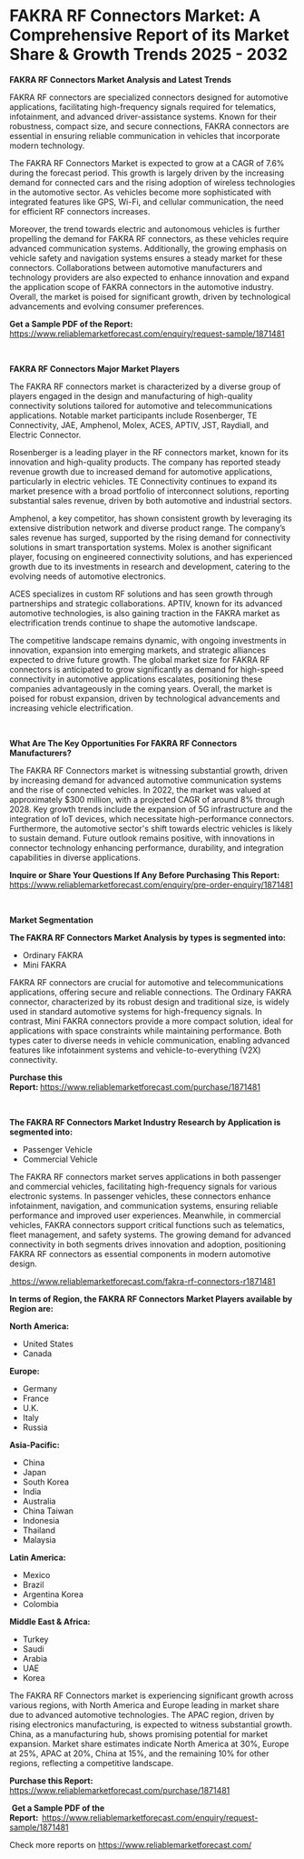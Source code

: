 <p><h1>FAKRA RF Connectors Market: A Comprehensive Report of its Market Share & Growth Trends 2025 - 2032</h1></p><p><strong>FAKRA RF Connectors Market Analysis and Latest Trends</strong></p>
<p><p>FAKRA RF connectors are specialized connectors designed for automotive applications, facilitating high-frequency signals required for telematics, infotainment, and advanced driver-assistance systems. Known for their robustness, compact size, and secure connections, FAKRA connectors are essential in ensuring reliable communication in vehicles that incorporate modern technology.</p><p>The FAKRA RF Connectors Market is expected to grow at a CAGR of 7.6% during the forecast period. This growth is largely driven by the increasing demand for connected cars and the rising adoption of wireless technologies in the automotive sector. As vehicles become more sophisticated with integrated features like GPS, Wi-Fi, and cellular communication, the need for efficient RF connectors increases. </p><p>Moreover, the trend towards electric and autonomous vehicles is further propelling the demand for FAKRA RF connectors, as these vehicles require advanced communication systems. Additionally, the growing emphasis on vehicle safety and navigation systems ensures a steady market for these connectors. Collaborations between automotive manufacturers and technology providers are also expected to enhance innovation and expand the application scope of FAKRA connectors in the automotive industry. Overall, the market is poised for significant growth, driven by technological advancements and evolving consumer preferences.</p></p>
<p><strong>Get a Sample PDF of the Report:&nbsp;</strong> <a href="https://www.reliablemarketforecast.com/enquiry/request-sample/1871481?utm_campaign=2876&utm_medium=2&utm_source=Github&utm_content=ia&utm_term=07042025&utm_id=fakra-rf-connectors">https://www.reliablemarketforecast.com/enquiry/request-sample/1871481</a></p>
<p>&nbsp;</p>
<p><strong>FAKRA RF Connectors Major Market Players</strong></p>
<p><p>The FAKRA RF connectors market is characterized by a diverse group of players engaged in the design and manufacturing of high-quality connectivity solutions tailored for automotive and telecommunications applications. Notable market participants include Rosenberger, TE Connectivity, JAE, Amphenol, Molex, ACES, APTIV, JST, Raydiall, and Electric Connector.</p><p>Rosenberger is a leading player in the RF connectors market, known for its innovation and high-quality products. The company has reported steady revenue growth due to increased demand for automotive applications, particularly in electric vehicles. TE Connectivity continues to expand its market presence with a broad portfolio of interconnect solutions, reporting substantial sales revenue, driven by both automotive and industrial sectors.</p><p>Amphenol, a key competitor, has shown consistent growth by leveraging its extensive distribution network and diverse product range. The company’s sales revenue has surged, supported by the rising demand for connectivity solutions in smart transportation systems. Molex is another significant player, focusing on engineered connectivity solutions, and has experienced growth due to its investments in research and development, catering to the evolving needs of automotive electronics.</p><p>ACES specializes in custom RF solutions and has seen growth through partnerships and strategic collaborations. APTIV, known for its advanced automotive technologies, is also gaining traction in the FAKRA market as electrification trends continue to shape the automotive landscape.</p><p>The competitive landscape remains dynamic, with ongoing investments in innovation, expansion into emerging markets, and strategic alliances expected to drive future growth. The global market size for FAKRA RF connectors is anticipated to grow significantly as demand for high-speed connectivity in automotive applications escalates, positioning these companies advantageously in the coming years. Overall, the market is poised for robust expansion, driven by technological advancements and increasing vehicle electrification.</p></p>
<p>&nbsp;</p>
<p><strong>What Are The Key Opportunities For FAKRA RF Connectors Manufacturers?</strong></p>
<p><p>The FAKRA RF Connectors market is witnessing substantial growth, driven by increasing demand for advanced automotive communication systems and the rise of connected vehicles. In 2022, the market was valued at approximately $300 million, with a projected CAGR of around 8% through 2028. Key growth trends include the expansion of 5G infrastructure and the integration of IoT devices, which necessitate high-performance connectors. Furthermore, the automotive sector's shift towards electric vehicles is likely to sustain demand. Future outlook remains positive, with innovations in connector technology enhancing performance, durability, and integration capabilities in diverse applications.</p></p>
<p><strong>Inquire or Share Your Questions If Any Before Purchasing This Report:</strong> <a href="https://www.reliablemarketforecast.com/enquiry/pre-order-enquiry/1871481?utm_campaign=2876&utm_medium=2&utm_source=Github&utm_content=ia&utm_term=07042025&utm_id=fakra-rf-connectors">https://www.reliablemarketforecast.com/enquiry/pre-order-enquiry/1871481</a></p>
<p>&nbsp;</p>
<p><strong>Market Segmentation</strong></p>
<p><strong>The FAKRA RF Connectors Market Analysis by types is segmented into:</strong></p>
<p><ul><li>Ordinary FAKRA</li><li>Mini FAKRA</li></ul></p>
<p><p>FAKRA RF connectors are crucial for automotive and telecommunications applications, offering secure and reliable connections. The Ordinary FAKRA connector, characterized by its robust design and traditional size, is widely used in standard automotive systems for high-frequency signals. In contrast, Mini FAKRA connectors provide a more compact solution, ideal for applications with space constraints while maintaining performance. Both types cater to diverse needs in vehicle communication, enabling advanced features like infotainment systems and vehicle-to-everything (V2X) connectivity.</p></p>
<p><strong>Purchase this Report:&nbsp;</strong><a href="https://www.reliablemarketforecast.com/purchase/1871481?utm_campaign=2876&utm_medium=2&utm_source=Github&utm_content=ia&utm_term=07042025&utm_id=fakra-rf-connectors">https://www.reliablemarketforecast.com/purchase/1871481</a></p>
<p>&nbsp;</p>
<p><strong>The FAKRA RF Connectors Market Industry Research by Application is segmented into:</strong></p>
<p><ul><li>Passenger Vehicle</li><li>Commercial Vehicle</li></ul></p>
<p><p>The FAKRA RF connectors market serves applications in both passenger and commercial vehicles, facilitating high-frequency signals for various electronic systems. In passenger vehicles, these connectors enhance infotainment, navigation, and communication systems, ensuring reliable performance and improved user experiences. Meanwhile, in commercial vehicles, FAKRA connectors support critical functions such as telematics, fleet management, and safety systems. The growing demand for advanced connectivity in both segments drives innovation and adoption, positioning FAKRA RF connectors as essential components in modern automotive design.</p></p>
<p><a href="https://www.reliablemarketforecast.com/fakra-rf-connectors-r1871481?utm_campaign=2876&utm_medium=2&utm_source=Github&utm_content=ia&utm_term=07042025&utm_id=fakra-rf-connectors">&nbsp;https://www.reliablemarketforecast.com/fakra-rf-connectors-r1871481</a></p>
<p><strong>In terms of Region, the FAKRA RF Connectors Market Players available by Region are:</strong></p>
<p>
    <p> <strong> North America: </strong>
        <ul>
            <li>United States</li>
            <li>Canada</li>
        </ul>
        </p> 
    <p> <strong> Europe: </strong>
        <ul>
            <li>Germany</li>
            <li>France</li>
            <li>U.K.</li>
            <li>Italy</li>
            <li>Russia</li>
        </ul>
        </p> 
    <p> <strong> Asia-Pacific: </strong>
        <ul>
            <li>China</li>
            <li>Japan</li>
            <li>South Korea</li>
            <li>India</li>
            <li>Australia</li>
            <li>China Taiwan</li>
            <li>Indonesia</li>
            <li>Thailand</li>
            <li>Malaysia</li>
        </ul>
        </p> 
    <p> <strong> Latin America: </strong>
        <ul>
            <li>Mexico</li>
            <li>Brazil</li>
            <li>Argentina Korea</li>
            <li>Colombia</li>
        </ul>
        </p> 
    <p> <strong> Middle East & Africa: </strong>
        <ul>
            <li>Turkey</li>
            <li>Saudi</li>
            <li>Arabia</li>
            <li>UAE</li>
            <li>Korea</li>
        </ul>
    </p>
    </p>
<p><p>The FAKRA RF Connectors market is experiencing significant growth across various regions, with North America and Europe leading in market share due to advanced automotive technologies. The APAC region, driven by rising electronics manufacturing, is expected to witness substantial growth. China, as a manufacturing hub, shows promising potential for market expansion. Market share estimates indicate North America at 30%, Europe at 25%, APAC at 20%, China at 15%, and the remaining 10% for other regions, reflecting a competitive landscape.</p></p>
<p><strong>Purchase this Report: </strong><a href="https://www.reliablemarketforecast.com/purchase/1871481?utm_campaign=2876&utm_medium=2&utm_source=Github&utm_content=ia&utm_term=07042025&utm_id=fakra-rf-connectors">https://www.reliablemarketforecast.com/purchase/1871481</a></p>
<p>&nbsp;<strong>Get a Sample PDF of the Report:&nbsp;&nbsp;</strong><a href="https://www.reliablemarketforecast.com/enquiry/request-sample/1871481?utm_campaign=2876&utm_medium=2&utm_source=Github&utm_content=ia&utm_term=07042025&utm_id=fakra-rf-connectors">https://www.reliablemarketforecast.com/enquiry/request-sample/1871481</a></p>
<p><strong></strong></p>
<p>Check more reports on <a href="https://www.reliablemarketforecast.com/?utm_campaign=2876&utm_medium=2&utm_source=Github&utm_content=ia&utm_term=07042025&utm_id=fakra-rf-connectors">https://www.reliablemarketforecast.com/</a></p>